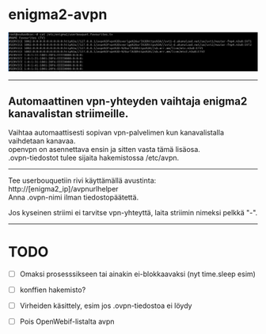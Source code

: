 # enigma2-avpn
![Kaavio](/doc/kaavio.png)

----- 

## Automaattinen vpn-yhteyden vaihtaja enigma2 kanavalistan striimeille. 
  
  
Vaihtaa automaattisesti sopivan vpn-palvelimen kun kanavalistalla vaihdetaan kanavaa.  
openvpn on asennettava ensin ja sitten vasta tämä lisäosa.  
.ovpn-tiedostot tulee sijaita hakemistossa /etc/avpn.  
  
  
-----
Tee userbouquetiin rivi käyttämällä avustinta: http://[enigma2_ip]/avpnurlhelper  
Anna .ovpn-nimi ilman tiedostopäätettä.  

  
Jos kyseinen striimi ei tarvitse vpn-yhteyttä, laita striimin nimeksi pelkkä "-".  
  
  
  

-----
# TODO
- [ ] Omaksi prosesssikseen tai ainakin ei-blokkaavaksi (nyt time.sleep esim)  
- [ ] konffien hakemisto?  
- [ ] Virheiden käsittely, esim jos .ovpn-tiedostoa ei löydy  
- [ ] Pois OpenWebif-listalta avpn  
  

